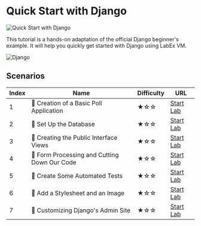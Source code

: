 # Quick Start with Django

![Quick Start with Django](https://cover-creator.labex.io/quick-start-with-django.png)

This tutorial is a hands-on adaptation of the official Django beginner's example. It will help you quickly get started with Django using LabEx VM.

![Django](https://img.shields.io/badge/Django-whitesmoke?style=for-the-badge&logo=django)


## Scenarios

|   Index | Name                                        | Difficulty   | URL                                                                  |
|---------|---------------------------------------------|--------------|----------------------------------------------------------------------|
|       1 | 📖 Creation of a Basic Poll Application      | ★☆☆          | <a target='_blank' href='https://labex.io/labs/153741'>Start Lab</a> |
|       2 | 📖 Set Up the Database                       | ★☆☆          | <a target='_blank' href='https://labex.io/labs/153742'>Start Lab</a> |
|       3 | 📖 Creating the Public Interface Views       | ★☆☆          | <a target='_blank' href='https://labex.io/labs/153743'>Start Lab</a> |
|       4 | 📖 Form Processing and Cutting Down Our Code | ★☆☆          | <a target='_blank' href='https://labex.io/labs/153744'>Start Lab</a> |
|       5 | 📖 Create Some Automated Tests               | ★☆☆          | <a target='_blank' href='https://labex.io/labs/153745'>Start Lab</a> |
|       6 | 📖 Add a Stylesheet and an Image             | ★☆☆          | <a target='_blank' href='https://labex.io/labs/153746'>Start Lab</a> |
|       7 | 📖 Customizing Django's Admin Site           | ★☆☆          | <a target='_blank' href='https://labex.io/labs/153747'>Start Lab</a> |


